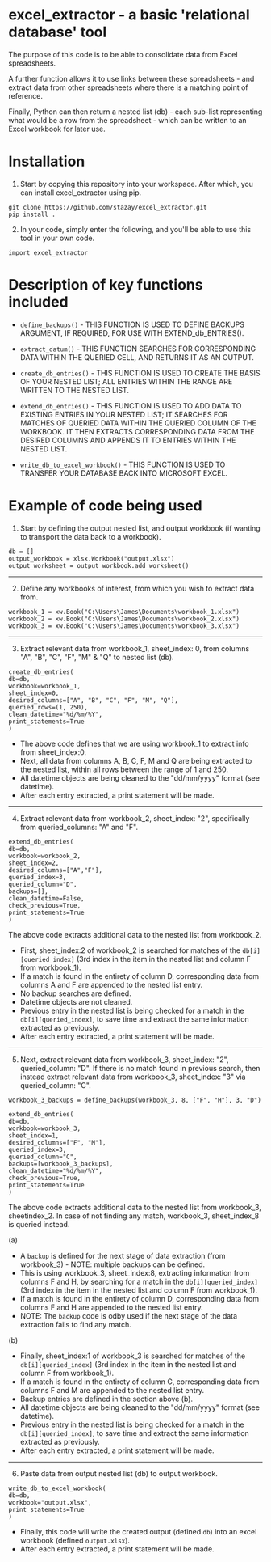 # excel_extractor - a basic 'relational database' tool

The purpose of this code is to be able to consolidate data from Excel spreadsheets. 

A further function allows it to use links between these spreadsheets - and extract data from other spreadsheets where there is a matching point of reference.

Finally, Python can then return a nested list (db) - each sub-list representing what would be a row from the spreadsheet - which can be written to an Excel workbook for later use.


# Installation

1. Start by copying this repository into your workspace. After which, you can install excel_extractor using pip.
````
git clone https://github.com/stazay/excel_extractor.git
pip install .
````

2. In your code, simply enter the following, and you'll be able to use this tool in your own code.
````
import excel_extractor
````

# Description of key functions included
* `define_backups()` - THIS FUNCTION IS USED TO DEFINE BACKUPS ARGUMENT, IF REQUIRED, FOR USE WITH EXTEND_db_ENTRIES().

* `extract_datum()` - THIS FUNCTION SEARCHES FOR CORRESPONDING DATA WITHIN THE QUERIED CELL, AND RETURNS IT AS AN OUTPUT.

* `create_db_entries()` - THIS FUNCTION IS USED TO CREATE THE BASIS OF YOUR NESTED LIST; ALL ENTRIES WITHIN THE RANGE ARE WRITTEN TO THE NESTED LIST.

* `extend_db_entries()` - THIS FUNCTION IS USED TO ADD DATA TO EXISTING ENTRIES IN YOUR NESTED LIST; IT SEARCHES FOR MATCHES OF QUERIED DATA WITHIN THE QUERIED COLUMN OF THE WORKBOOK. IT THEN EXTRACTS CORRESPONDING DATA FROM THE DESIRED COLUMNS AND APPENDS IT TO ENTRIES WITHIN THE NESTED LIST.

* `write_db_to_excel_workbook()` - THIS FUNCTION IS USED TO TRANSFER YOUR DATABASE BACK INTO MICROSOFT EXCEL.


# Example of code being used
1. Start by defining the output nested list, and output workbook (if wanting to transport the data back to a workbook).
````
db = []
output_workbook = xlsx.Workbook("output.xlsx")
output_worksheet = output_workbook.add_worksheet()
````

____

2. Define any workbooks of interest, from which you wish to extract data from.
````
workbook_1 = xw.Book("C:\Users\James\Documents\workbook_1.xlsx")
workbook_2 = xw.Book("C:\Users\James\Documents\workbook_2.xlsx")
workbook_3 = xw.Book("C:\Users\James\Documents\workbook_3.xlsx")
````

____

3. Extract relevant data from workbook_1, sheet_index: 0, from columns "A", "B", "C", "F", "M" & "Q" to nested list (db).
````
create_db_entries(
db=db,
workbook=workbook_1,
sheet_index=0,
desired_columns=["A", "B", "C", "F", "M", "Q"],
queried_rows=(1, 250),
clean_datetime="%d/%m/%Y",
print_statements=True
)
````
* The above code defines that we are using workbook_1 to extract info from sheet_index:0.
* Next, all data from columns A, B, C, F, M and Q are being extracted to the nested list, within all rows between the range of 1 and 250.
* All datetime objects are being cleaned to the "dd/mm/yyyy" format (see datetime).
* After each entry extracted, a print statement will be made.
 
____
 
 4. Extract relevant data from workbook_2, sheet_index: "2", specifically from queried_columns: "A" and "F". 
````
extend_db_entries(
db=db,
workbook=workbook_2,
sheet_index=2,
desired_columns=["A","F"],
queried_index=3,
queried_column="D",
backups=[],
clean_datetime=False,
check_previous=True,
print_statements=True
)
````

The above code extracts additional data to the nested list from workbook_2.
* First, sheet_index:2 of workbook_2 is searched for matches of the `db[i][queried_index]` (3rd index in the item in the nested list and column F from workbook_1). 
* If a match is found in the entirety of column D, corresponding data from columns A and F are appended to the nested list entry.
* No backup searches are defined. 
* Datetime objects are not cleaned.
* Previous entry in the nested list is being checked for a match in the `db[i][queried_index]`, to save time and extract the same information extracted as previously.
* After each entry extracted, a print statement will be made.

____

5. Next, extract relevant data from workbook_3, sheet_index: "2", queried_column: "D". If there is no match found in previous search, then instead extract relevant data from workbook_3, sheet_index: "3" via queried_column: "C".
````
workbook_3_backups = define_backups(workbook_3, 8, ["F", "H"], 3, "D")

extend_db_entries(
db=db,
workbook=workbook_3,
sheet_index=1,
desired_columns=["F", "M"],
queried_index=3,
queried_column="C",
backups=[workbook_3_backups],
clean_datetime="%d/%m/%Y",
check_previous=True,
print_statements=True
)
````

The above code extracts additional data to the nested list from workbook_3, sheetindex_2. In case of not finding any match, workbook_3, sheet_index_8 is queried instead.

(a) 
* A `backup` is defined for the next stage of data extraction (from workbook_3) - NOTE: multiple backups can be defined.
* This is using workbook_3, sheet_index:8, extracting information from columns F and H, by searching for a match in the `db[i][queried_index]` (3rd index in the item in the nested list and column F from workbook_1).
* If a match is found in the entirety of column D, corresponding data from columns F and H are appended to the nested list entry.
* NOTE: The `backup` code is odby used if the next stage of the data extraction fails to find any match.

(b) 
* Finally, sheet_index:1 of workbook_3 is searched for matches of the `db[i][queried_index]` (3rd index in the item in the nested list and column F from workbook_1).
* If a match is found in the entirety of column C, corresponding data from columns F and M are appended to the nested list entry.
* Backup entries are defined in the section above (b).
* All datetime objects are being cleaned to the "dd/mm/yyyy" format (see datetime).
* Previous entry in the nested list is being checked for a match in the `db[i][queried_index]`, to save time and extract the same information extracted as previously.
* After each entry extracted, a print statement will be made.

____

6. Paste data from output nested list (db) to output workbook.
````
write_db_to_excel_workbook(
db=db,
workbook="output.xlsx",
print_statements=True
)
````

* Finally, this code will write the created output (defined `db`) into an excel workbook (defined `output.xlsx`).
* After each entry extracted, a print statement will be made.
